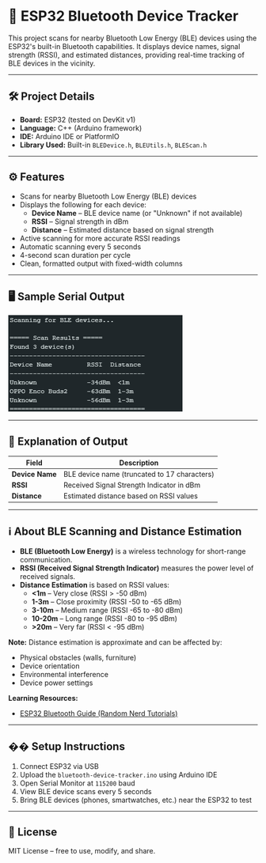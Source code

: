 # 📱 ESP32 Bluetooth Device Tracker

This project scans for nearby Bluetooth Low Energy (BLE) devices using the ESP32's built-in Bluetooth capabilities. It displays device names, signal strength (RSSI), and estimated distances, providing real-time tracking of BLE devices in the vicinity.

---

## 🛠️ Project Details

- **Board:** ESP32 (tested on DevKit v1)
- **Language:** C++ (Arduino framework)
- **IDE:** Arduino IDE or PlatformIO
- **Library Used:** Built-in `BLEDevice.h`, `BLEUtils.h`, `BLEScan.h`

---

## ⚙️ Features

- Scans for nearby Bluetooth Low Energy (BLE) devices
- Displays the following for each device:
  - **Device Name** – BLE device name (or "Unknown" if not available)
  - **RSSI** – Signal strength in dBm
  - **Distance** – Estimated distance based on signal strength
- Active scanning for more accurate RSSI readings
- Automatic scanning every 5 seconds
- 4-second scan duration per cycle
- Clean, formatted output with fixed-width columns

---

## 🖥️ Sample Serial Output
![Serial Monitor](<./images/Results.png>)

---

## 📘 Explanation of Output

| Field        | Description                                    |
|--------------|------------------------------------------------|
| **Device Name** | BLE device name (truncated to 17 characters) |
| **RSSI**     | Received Signal Strength Indicator in dBm    |
| **Distance** | Estimated distance based on RSSI values       |

---

## ℹ️ About BLE Scanning and Distance Estimation

- **BLE (Bluetooth Low Energy)** is a wireless technology for short-range communication.
- **RSSI (Received Signal Strength Indicator)** measures the power level of received signals.
- **Distance Estimation** is based on RSSI values:
  - **<1m** – Very close (RSSI > -50 dBm)
  - **1-3m** – Close proximity (RSSI -50 to -65 dBm)
  - **3-10m** – Medium range (RSSI -65 to -80 dBm)
  - **10-20m** – Long range (RSSI -80 to -95 dBm)
  - **>20m** – Very far (RSSI < -95 dBm)

**Note:** Distance estimation is approximate and can be affected by:
- Physical obstacles (walls, furniture)
- Device orientation
- Environmental interference
- Device power settings

**Learning Resources:**
- [ESP32 Bluetooth Guide (Random Nerd Tutorials)](https://randomnerdtutorials.com/esp32-bluetooth-low-energy-ble-arduino-ide/)

---

## �� Setup Instructions

1. Connect ESP32 via USB
2. Upload the `bluetooth-device-tracker.ino` using Arduino IDE
3. Open Serial Monitor at `115200` baud
4. View BLE device scans every 5 seconds
5. Bring BLE devices (phones, smartwatches, etc.) near the ESP32 to test

---

## 📝 License

MIT License – free to use, modify, and share.